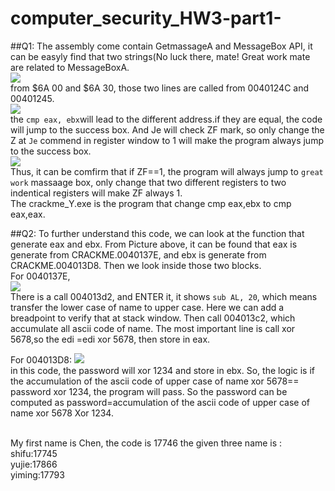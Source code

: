 # computer_security_HW3-part1-

##Q1:
The assembly come contain GetmassageA and MessageBox API, it can be easyly find that two strings(No luck there, mate! Great work mate are related to MessageBoxA.<br>
![](https://github.com/lovethatcat/computer_security_HW3-part1-/raw/master/Images/01.PNG)<br>
from $6A 00 and $6A 30, those two lines are called from 0040124C and 00401245.<br>
![](https://github.com/lovethatcat/computer_security_HW3-part1-/raw/master/Images/02.png)<br>
the `cmp eax, ebx`will lead to the different address.if they are equal, the code will jump to the success box. And Je will check ZF mark, so only change the Z at `Je` commend in register window  to 1 will make the program always jump to the success box.<br>
![](https://github.com/lovethatcat/computer_security_HW3-part1-/raw/master/Images/03.PNG)<br>
Thus, it can be comfirm that if ZF==1, the program will always jump to `great work` massaage box, only change that two different registers to two indentical registers will make ZF always 1.<br>
The crackme_Y.exe is the program that change cmp eax,ebx to cmp eax,eax.<br>

##Q2:
To further understand this code, we can look at the function that generate eax and ebx. From Picture above, it can be found that eax is generate from CRACKME.0040137E, and ebx is generate from CRACKME.004013D8. Then we look inside those two blocks.<br>
For 0040137E,<br>
![](https://github.com/lovethatcat/computer_security_HW3-part1-/raw/master/Images/04.PNG)<br>
There is a call 004013d2, and ENTER it, it shows `sub AL, 20`, which means transfer the lower case of name to upper case. Here we can add a breadpoint to verify that at stack window. Then call 004013c2, which accumulate all ascii code of name. The most important line is call xor 5678,so the edi =edi xor 5678, then store in eax.

For 004013D8:
![](https://github.com/lovethatcat/computer_security_HW3-part1-/raw/master/Images/05.PNG)<br>
in this code, the password will xor 1234 and store in ebx. So, the logic is if the accumulation of the ascii code of upper case of name xor 5678== password xor 1234, the program will pass. So the password can be computed as password=accumulation of the ascii code of upper case of name xor 5678 Xor 1234.

<br>
My first name is Chen, the code is 17746
the given three name is :<br>
shifu:17745<br>
yujie:17866<br>
yiming:17793
